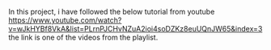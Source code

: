 In this project, i have followed the below tutorial from youtube
https://www.youtube.com/watch?v=wJkHYBf8VkA&list=PLrnPJCHvNZuA2ioi4soDZKz8euUQnJW65&index=3 
the link is one of the videos from the playlist. 
